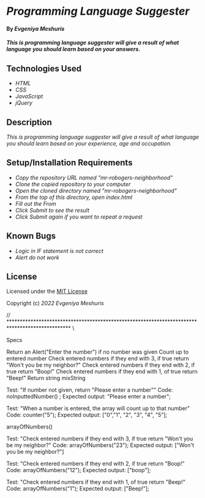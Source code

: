 # _Programming Language Suggester_

#### By _**Evgeniya Meshuris**_

#### _This is programming language suggester will give a result of what language you should learn based on your answers._

## Technologies Used

* _HTML_
* _CSS_
* _JavaScript_
* _jQuery_

## Description

_This is programming language suggester will give a result of what language you should learn based on your experience, age and occupation._

## Setup/Installation Requirements

* _Copy the repository URL named "mr-robogers-neighborhood"_
* _Clone the copied repository to your computer_
* _Open the cloned directory named "mr-robogers-neighborhood"_
* _From the top of this directory, open index.html_
* _Fill out the From_
* _Click Submit to see the result_
* _Click Submit again if you want to repeat a request_

## Known Bugs

* _Logic in IF statement is not correct_
* _Alert do not work_


## License

Licensed under the [MIT License](LICENSE)

Copyright (c) _2022_ _Evgeniya Meshuris_

// *********************************************************************************************** \\

Specs

Return an Alert("Enter the number") if no number was given
Count up to entered number
Check entered numbers if they end with 3, if true return "Won't you be my neighbor?"
Check entered numbers if they end with 2, if true return "Boop!"
Check entered numbers if they end with 1, of true return "Beep!"
Return string mixString

Test: "If number not given, return "Please enter a number"" 
Code: noInputtedNumber() ;
Expected output: "Please enter a number";

Test: "When a number is entered, the array will count up to that number" 
Code: counter("5"); 
Expected output: ["0","1", "2", "3", "4", "5"];

arrayOfNumbers()

Test: "Check entered numbers if they end with 3, if true return "Won't you be my neighbor?" 
Code: arrayOfNumbers("23"); 
Expected output: ["Won't you be my neighbor?"]

Test: "Check entered numbers if they end with 2, if true return "Boop!" 
Code: arrayOfNumbers("12"); 
Expected output: ["boop"];

Test: "Check entered numbers if they end with 1, of true return "Beep!" 
Code: arrayOfNumbers("1"); 
Expected output: ["Beep!"];

